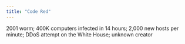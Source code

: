 ```yaml
---
title: "Code Red"
---
```

2001 worm; 400K computers infected in 14 hours; 2,000 new hosts per minute; DDoS attempt on the White House; unknown creator


